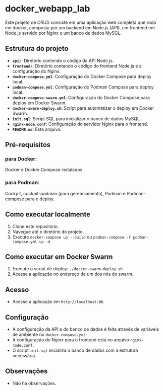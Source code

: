 ﻿# docker_webapp_lab

Este projeto de CRUD consiste em uma aplicação web completa que roda em docker, composta por um backend em Node.js (API), um frontend em Node.js servido por Nginx e um banco de dados MySQL. 

## Estrutura do projeto

* **`api/`**: Diretório contendo o código da API Node.js.
* **`frontend/`**: Diretório contendo o código do frontend Node.js e a configuração do Nginx.
* **`docker-compose.yml`**: Configuração do Docker Compose para deploy local.
* **`podman-compose.yml`**: Configuração do Podman Compose para deploy local.
* **`docker-compose-swarm.yml`**: Configuração do Docker Compose para deploy em Docker Swarm.
* **`docker-swarm-deploy.sh`**: Script para automatizar o deploy em Docker Swarm.
* **`init.sql`**: Script SQL para inicializar o banco de dados MySQL.
* **`nginx-node.conf`**: Configuração do servidor Nginx para o frontend.
* **`README.md`**: Este arquivo.

## Pré-requisitos

### para Docker: 
  Docker e Docker Compose instalados.
### para Podman: 
  Cockpit, cockpit-podman (para gerenciamento), Podman e Podman-compose para o deploy.

## Como executar localmente

1.  Clone este repositório.
2.  Navegue até o diretório do projeto.
3.  Execute `docker-compose up --build` ou `podman-compose -f podman-compose.yml up -d`

## Como executar em Docker Swarm

1.  Execute o script de deploy: `./docker-swarm-deploy.sh`.
2.  Acesse a aplicação no endereço de um dos nós do swarm.

## Acesso

* Acesse a aplicação em `http://localhost:80`.

## Configuração

* A configuração da API e do banco de dados é feita através de variáveis de ambiente no `docker-compose.yml`.
* A configuração do Nginx para o frontend está no arquivo `nginx-node.conf`.
* O script `init.sql` inicializa o banco de dados com a estrutura necessária.

## Observações

* Não há observações.
